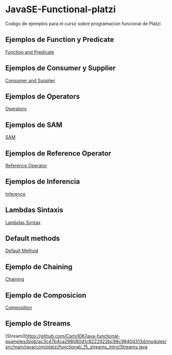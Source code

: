# JavaSE-Functional-platzi
Codigo de ejemplos para el curso sobre programacion funcional de Platzi

## Ejemplos de Function y Predicate

[Function and Predicate](https://github.com/Carlo10K/java-functional-examples/blob/7c4950f0e1b1d49091b2344e7b2bcfeb96c5b203/modules/src/main/java/com/platzi/functional/_04_functional/ExampleFunction.java)

## Ejemplos de Consumer y Supplier

[Consumer and Supplier](https://github.com/Carlo10K/java-functional-examples/blob/ac3c47b4ca298080d1c8222922bc98c9840d313d/modules/src/main/java/com/platzi/functional/_04_functional/CLIArgumentsUtils.java)

## Ejemplos de Operators

[Operators](https://github.com/Carlo10K/java-functional-examples/blob/ac3c47b4ca298080d1c8222922bc98c9840d313d/modules/src/main/java/com/platzi/functional/_04_functional/StringFunctions.java)

## Ejemplos de SAM

[SAM](https://github.com/Carlo10K/java-functional-examples/blob/ac3c47b4ca298080d1c8222922bc98c9840d313d/modules/src/main/java/com/platzi/functional/_05_sam/AgeUtils.java)

## Ejemplos de Reference Operator

[Reference Operator](https://github.com/Carlo10K/java-functional-examples/blob/ac3c47b4ca298080d1c8222922bc98c9840d313d/modules/src/main/java/com/platzi/functional/_06_reference_operator/NombresUtils.java)

## Ejemplos de Inferencia

[Inference](https://github.com/Carlo10K/java-functional-examples/blob/ac3c47b4ca298080d1c8222922bc98c9840d313d/modules/src/main/java/com/platzi/functional/_07_inference/Inferencia.java)

## Lambdas Sintaxis

[Lambdas Syntax](https://github.com/Carlo10K/java-functional-examples/blob/ac3c47b4ca298080d1c8222922bc98c9840d313d/modules/src/main/java/com/platzi/functional/_08_lambda/Sintaxis.java)

## Default methods

[Default Method](https://github.com/Carlo10K/java-functional-examples/blob/ac3c47b4ca298080d1c8222922bc98c9840d313d/modules/src/main/java/com/platzi/functional/_09_defaults/StringFunctions.java)

## Ejemplo de Chaining

[Chaining](https://github.com/Carlo10K/java-functional-examples/blob/ac3c47b4ca298080d1c8222922bc98c9840d313d/modules/src/main/java/com/platzi/functional/_10_chaining/ChainingExample.java)

## Ejemplo de Composicion

[Composition](https://github.com/Carlo10K/java-functional-examples/blob/ac3c47b4ca298080d1c8222922bc98c9840d313d/modules/src/main/java/com/platzi/functional/_11_composition/MathOperations2.java)

## Ejemplo de Streams

[Stream](https://github.com/Carlo10K/java-functional-examples/blob/ac3c47b4ca298080d1c8222922bc98c9840d313d/modules/src/main/java/com/platzi/functional/_15_streams_intro/Streams.java
